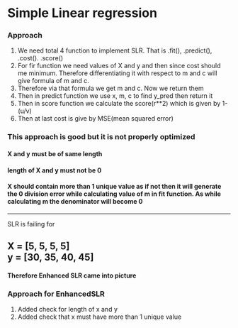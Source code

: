 # Simple Linear regression
### Approach
1. We need total 4 function to implement SLR. That is .fit(), .predict(), .cost(). .score()
2. For fir function we need values of X and y and then since cost should me minimum. Therefore differentiating it with respect to m and c will give formula of m and c.
3. Therefore via that formula we get m and c. Now we return them
4. Then in predict function we use x, m, c to find y_pred then return it
5. Then in score function we calculate the score(r**2) which is given by 1-(u/v)
6. Then at last cost is give by MSE(mean squared error)

### This approach is good but it is not properly optimized
#### X and y must be of same length
#### length of X and y must not be 0
#### X should contain more than 1 unique value as if not then it will generate the 0 division error while calculating value of m in fit function. As while calculating m the denominator will become 0

------------------------------------------
SLR is failing for 

X = [5, 5, 5, 5]  
y = [30, 35, 40, 45]
------------------------------------------
#### Therefore Enhanced SLR came into picture
### Approach for EnhancedSLR
1. Added check for length of x and y
2. Added check that x must have more than 1 unique value